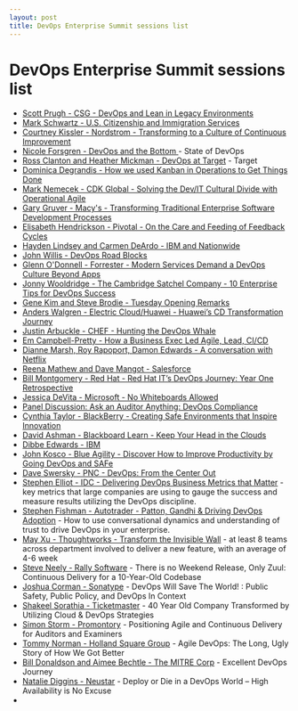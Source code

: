 ```yaml
---
layout: post
title: DevOps Enterprise Summit sessions list
---
```


# DevOps Enterprise Summit sessions list
* [Scott Prugh - CSG - DevOps and Lean in Legacy Environments](https://youtu.be/f4et0EGvKXA)
* [Mark Schwartz - U.S. Citizenship and Immigration Services](https://youtu.be/QwHVlJtqhaI)
* [Courtney Kissler - Nordstrom - Transforming to a Culture of Continuous Improvement](https://youtu.be/0ZAcsrZBSlo)
* [Nicole Forsgren - DevOps and the Bottom ](https://youtu.be/V6DrGBg-w40) - State of DevOps
* [Ross Clanton and Heather Mickman - DevOps at Target](https://youtu.be/exrjV9V9vhY) - Target
* [Dominica Degrandis - How we used Kanban in Operations to Get Things Done](https://youtu.be/coRx-onQ09Y)
* [Mark Nemecek - CDK Global - Solving the Dev/IT Cultural Divide with Operational Agile](https://youtu.be/R3kIvh-GbDA)
* [Gary Gruver - Macy's - Transforming Traditional Enterprise Software Development Processes](https://youtu.be/-HSSGiYXA7U)
* [Elisabeth Hendrickson - Pivotal - On the Care and Feeding of Feedback Cycles](https://youtu.be/fMucUohYWI4)
* [Hayden Lindsey and Carmen DeArdo - IBM and Nationwide](https://youtu.be/lvIWfdLAUZc)
* [John Willis - DevOps Road Blocks](https://youtu.be/6uow9x4AbaM)
* [Glenn O'Donnell - Forrester - Modern Services Demand a DevOps Culture Beyond Apps](https://youtu.be/pvPWKuO4_48)
* [Jonny Wooldridge - The Cambridge Satchel Company - 10 Enterprise Tips for DevOps Success](https://youtu.be/CzUTztwcc58)
* [Gene Kim and Steve Brodie - Tuesday Opening Remarks](https://youtu.be/q6WqPw3cmiU)
* [Anders Walgren - Electric Cloud/Huawei - Huawei’s CD Transformation Journey](https://youtu.be/G_coTcbj1FU)
* [Justin Arbuckle - CHEF - Hunting the DevOps Whale](https://youtu.be/6s15qh16IPE)
* [Em Campbell-Pretty - How a Business Exec Led Agile, Lead, CI/CD](https://youtu.be/-4pIMMTbtwE)
* [Dianne Marsh, Roy Rapoport, Damon Edwards - A conversation with Netflix](https://youtu.be/yGx8Ps1Avx4)
* [Reena Mathew and Dave Mangot - Salesforce](https://youtu.be/H4ZwBO0P7-E)
* [Bill Montgomery - Red Hat - Red Hat IT’s DevOps Journey: Year One Retrospective](https://youtu.be/aOm27mjCRHg)
* [Jessica DeVita - Microsoft - No Whiteboards Allowed](https://youtu.be/h5o2kDvMJ1w)
* [Panel Discussion: Ask an Auditor Anything: DevOps Compliance](https://youtu.be/uq43cfsmmrM)
* [Cynthia Taylor - BlackBerry - Creating Safe Environments that Inspire Innovation](https://youtu.be/Pt4CKQR_W5A)
* [David Ashman - Blackboard Learn - Keep Your Head in the Clouds](https://youtu.be/SSmixnMpsI4)
* [Dibbe Edwards - IBM](https://youtu.be/p9DvalpydbQ)
* [John Kosco - Blue Agility - Discover How to Improve Productivity by Going DevOps and SAFe](https://youtu.be/2IwvfsiukvE)
* [Dave Swersky - PNC - DevOps: From the Center Out](https://youtu.be/4IqHzUjzqUI)
* [Stephen Elliot - IDC - Delivering DevOps Business Metrics that Matter](https://youtu.be/9_ZuEhgTdLc) -  key metrics that large companies are using to gauge the success and measure results utilizing the DevOps discipline.
* [Stephen Fishman - Autotrader - Patton, Gandhi & Driving DevOps Adoption](https://youtu.be/3EXJYzl27YI) - How to use conversational dynamics and understanding of trust to drive DevOps in your enterprise.
* [May Xu - Thoughtworks - Transform the Invisible Wall](https://youtu.be/wNCKYjY0uwk) - at least 8 teams across department involved to deliver a new feature, with an average of 4-6 week
* [Steve Neely - Rally Software](https://youtu.be/BcvCR5FDvH8) - There is no Weekend Release, Only Zuul: Continuous Delivery for a 10-Year-Old Codebase
* [Joshua Corman - Sonatype](https://youtu.be/K-hskShNyoo) - DevOps Will Save The World! : Public Safety, Public Policy, and DevOps In Context
* [Shakeel Sorathia - Ticketmaster](https://youtu.be/01gfNOwhnro) - 40 Year Old Company Transformed by Utilizing Cloud & DevOps Strategies
* [Simon Storm - Promontory](https://youtu.be/P2C7uIHgotA) - Positioning Agile and Continuous Delivery for Auditors and Examiners
* [Tommy Norman - Holland Square Group](https://youtu.be/OvTkXWO38oM) - Agile DevOps: The Long, Ugly Story of How We Got Better
* [Bill Donaldson and Aimee Bechtle - The MITRE Corp](https://youtu.be/bSUUWbvFj6E) - Excellent DevOps Journey
* [Natalie Diggins - Neustar](https://youtu.be/fuASYCO87MU) - Deploy or Die in a DevOps World – High Availability is No Excuse
* []()
